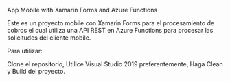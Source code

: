 App Mobile with Xamarin Forms and Azure Functions

Este es un proyecto mobile con Xamarin Forms para el procesamiento de cobros el cual utiliza
una API REST en Azure Functions para procesar las solicitudes del cliente mobile.


Para utilizar:

Clone el repositorio,
Utilice Visual Studio 2019 preferentemente,
Haga Clean y Build del proyecto.